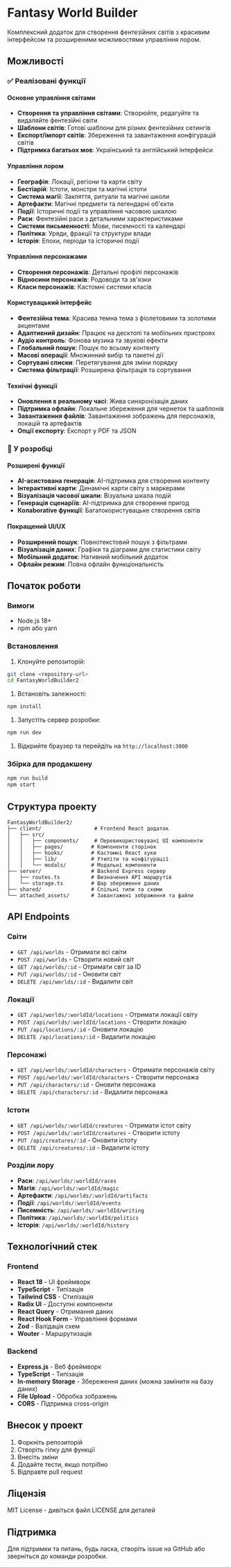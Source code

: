 # Fantasy World Builder

Комплексний додаток для створення фентезійних світів з красивим інтерфейсом та розширеними можливостями управління лором.

## Можливості

### ✅ Реалізовані функції

#### Основне управління світами

- **Створення та управління світами**: Створюйте, редагуйте та видаляйте фентезійні світи
- **Шаблони світів**: Готові шаблони для різних фентезійних сетингів
- **Експорт/імпорт світів**: Збереження та завантаження конфігурацій світів
- **Підтримка багатьох мов**: Український та англійський інтерфейси

#### Управління лором

- **Географія**: Локації, регіони та карти світу
- **Бестіарій**: Істоти, монстри та магічні істоти
- **Система магії**: Закляття, ритуали та магічні школи
- **Артефакти**: Магічні предмети та легендарні об'єкти
- **Події**: Історичні події та управління часовою шкалою
- **Раси**: Фентезійні раси з детальними характеристиками
- **Системи письменності**: Мови, писемності та календарі
- **Політика**: Уряди, фракції та структури влади
- **Історія**: Епохи, періоди та історичні події

#### Управління персонажами

- **Створення персонажів**: Детальні профілі персонажів
- **Відносини персонажів**: Родоводи та зв'язки
- **Класи персонажів**: Кастомні системи класів

#### Користувацький інтерфейс

- **Фентезійна тема**: Красива темна тема з фіолетовими та золотими акцентами
- **Адаптивний дизайн**: Працює на десктопі та мобільних пристроях
- **Аудіо контроль**: Фонова музика та звукові ефекти
- **Глобальний пошук**: Пошук по всьому контенту
- **Масові операції**: Множинний вибір та пакетні дії
- **Сортувані списки**: Перетягування для зміни порядку
- **Система фільтрації**: Розширена фільтрація та сортування

#### Технічні функції

- **Оновлення в реальному часі**: Жива синхронізація даних
- **Підтримка офлайн**: Локальне збереження для чернеток та шаблонів
- **Завантаження файлів**: Завантаження зображень для персонажів, локацій та артефактів
- **Опції експорту**: Експорт у PDF та JSON

### 🚧 У розробці

#### Розширені функції

- **AI-асистована генерація**: AI-підтримка для створення контенту
- **Інтерактивні карти**: Динамічні карти світу з маркерами
- **Візуалізація часової шкали**: Візуальна шкала подій
- **Генерація сценаріїв**: AI-підтримка для створення пригод
- **Колaborative функції**: Багатокористувацьке створення світів

#### Покращений UI/UX

- **Розширений пошук**: Повнотекстовий пошук з фільтрами
- **Візуалізація даних**: Графіки та діаграми для статистики світу
- **Мобільний додаток**: Нативний мобільний додаток
- **Офлайн режим**: Повна офлайн функціональність

## Початок роботи

### Вимоги

- Node.js 18+
- npm або yarn

### Встановлення

1. Клонуйте репозиторій:

```bash
git clone <repository-url>
cd FantasyWorldBuilder2
```

1. Встановіть залежності:

```bash
npm install
```

1. Запустіть сервер розробки:

```bash
npm run dev
```

1. Відкрийте браузер та перейдіть на `http://localhost:3000`

### Збірка для продакшену

```bash
npm run build
npm start
```

## Структура проекту

```text
FantasyWorldBuilder2/
├── client/                 # Frontend React додаток
│   ├── src/
│   │   ├── components/     # Перевикористовувані UI компоненти
│   │   ├── pages/         # Компоненти сторінок
│   │   ├── hooks/         # Кастомні React хуки
│   │   ├── lib/           # Утиліти та конфігурації
│   │   └── modals/        # Модальні компоненти
├── server/                # Backend Express сервер
│   ├── routes.ts          # Визначення API маршрутів
│   └── storage.ts         # Шар збереження даних
├── shared/                # Спільні типи та схеми
└── attached_assets/       # Завантажені зображення та файли
```

## API Endpoints

### Світи

- `GET /api/worlds` - Отримати всі світи
- `POST /api/worlds` - Створити новий світ
- `GET /api/worlds/:id` - Отримати світ за ID
- `PUT /api/worlds/:id` - Оновити світ
- `DELETE /api/worlds/:id` - Видалити світ

### Локації

- `GET /api/worlds/:worldId/locations` - Отримати локації світу
- `POST /api/worlds/:worldId/locations` - Створити локацію
- `PUT /api/locations/:id` - Оновити локацію
- `DELETE /api/locations/:id` - Видалити локацію

### Персонажі

- `GET /api/worlds/:worldId/characters` - Отримати персонажів світу
- `POST /api/worlds/:worldId/characters` - Створити персонажа
- `PUT /api/characters/:id` - Оновити персонажа
- `DELETE /api/characters/:id` - Видалити персонажа

### Істоти

- `GET /api/worlds/:worldId/creatures` - Отримати істот світу
- `POST /api/worlds/:worldId/creatures` - Створити істоту
- `PUT /api/creatures/:id` - Оновити істоту
- `DELETE /api/creatures/:id` - Видалити істоту

### Розділи лору

- **Раси**: `/api/worlds/:worldId/races`
- **Магія**: `/api/worlds/:worldId/magic`
- **Артефакти**: `/api/worlds/:worldId/artifacts`
- **Події**: `/api/worlds/:worldId/events`
- **Писемність**: `/api/worlds/:worldId/writing`
- **Політика**: `/api/worlds/:worldId/politics`
- **Історія**: `/api/worlds/:worldId/history`

## Технологічний стек

### Frontend

- **React 18** - UI фреймворк
- **TypeScript** - Типізація
- **Tailwind CSS** - Стилізація
- **Radix UI** - Доступні компоненти
- **React Query** - Отримання даних
- **React Hook Form** - Управління формами
- **Zod** - Валідація схем
- **Wouter** - Маршрутизація

### Backend

- **Express.js** - Веб фреймворк
- **TypeScript** - Типізація
- **In-memory Storage** - Збереження даних (можна замінити на базу даних)
- **File Upload** - Обробка зображень
- **CORS** - Підтримка cross-origin

## Внесок у проект

1. Форкніть репозиторій
1. Створіть гілку для функції
1. Внесіть зміни
1. Додайте тести, якщо потрібно
1. Відправте pull request

## Ліцензія

MIT License - дивіться файл LICENSE для деталей

## Підтримка

Для підтримки та питань, будь ласка, створіть issue на GitHub або зверніться до команди розробки.
